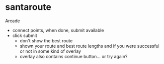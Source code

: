 # santaroute

Arcade

- connect points, when done, submit available
- click submit
	- don't show the best route
	- shown your route and best route lengths and if you were successful or not in some kind of overlay
	- overlay also contains continue button... or try again?
	